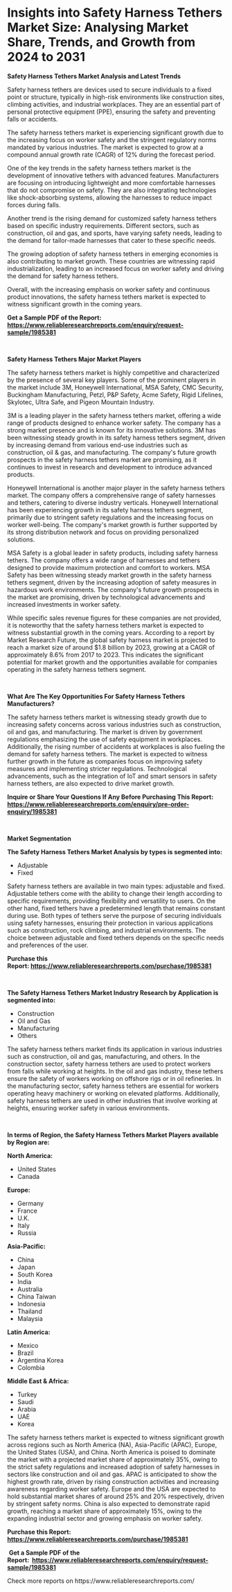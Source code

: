 <p><h1>Insights into Safety Harness Tethers Market Size: Analysing Market Share, Trends, and Growth from 2024 to 2031</h1></p><p><strong>Safety Harness Tethers Market Analysis and Latest Trends</strong></p>
<p><p>Safety harness tethers are devices used to secure individuals to a fixed point or structure, typically in high-risk environments like construction sites, climbing activities, and industrial workplaces. They are an essential part of personal protective equipment (PPE), ensuring the safety and preventing falls or accidents.</p><p>The safety harness tethers market is experiencing significant growth due to the increasing focus on worker safety and the stringent regulatory norms mandated by various industries. The market is expected to grow at a compound annual growth rate (CAGR) of 12% during the forecast period.</p><p>One of the key trends in the safety harness tethers market is the development of innovative tethers with advanced features. Manufacturers are focusing on introducing lightweight and more comfortable harnesses that do not compromise on safety. They are also integrating technologies like shock-absorbing systems, allowing the harnesses to reduce impact forces during falls.</p><p>Another trend is the rising demand for customized safety harness tethers based on specific industry requirements. Different sectors, such as construction, oil and gas, and sports, have varying safety needs, leading to the demand for tailor-made harnesses that cater to these specific needs.</p><p>The growing adoption of safety harness tethers in emerging economies is also contributing to market growth. These countries are witnessing rapid industrialization, leading to an increased focus on worker safety and driving the demand for safety harness tethers.</p><p>Overall, with the increasing emphasis on worker safety and continuous product innovations, the safety harness tethers market is expected to witness significant growth in the coming years.</p></p>
<p><strong>Get a Sample PDF of the Report:&nbsp; <a href="https://www.reliableresearchreports.com/enquiry/request-sample/1985381">https://www.reliableresearchreports.com/enquiry/request-sample/1985381</a></strong></p>
<p>&nbsp;</p>
<p><strong>Safety Harness Tethers Major Market Players</strong></p>
<p><p>The safety harness tethers market is highly competitive and characterized by the presence of several key players. Some of the prominent players in the market include 3M, Honeywell International, MSA Safety, CMC Security, Buckingham Manufacturing, Petzl, P&P Safety, Acme Safety, Rigid Lifelines, Skylotec, Ultra Safe, and Pigeon Mountain Industry.</p><p>3M is a leading player in the safety harness tethers market, offering a wide range of products designed to enhance worker safety. The company has a strong market presence and is known for its innovative solutions. 3M has been witnessing steady growth in its safety harness tethers segment, driven by increasing demand from various end-use industries such as construction, oil & gas, and manufacturing. The company's future growth prospects in the safety harness tethers market are promising, as it continues to invest in research and development to introduce advanced products.</p><p>Honeywell International is another major player in the safety harness tethers market. The company offers a comprehensive range of safety harnesses and tethers, catering to diverse industry verticals. Honeywell International has been experiencing growth in its safety harness tethers segment, primarily due to stringent safety regulations and the increasing focus on worker well-being. The company's market growth is further supported by its strong distribution network and focus on providing personalized solutions.</p><p>MSA Safety is a global leader in safety products, including safety harness tethers. The company offers a wide range of harnesses and tethers designed to provide maximum protection and comfort to workers. MSA Safety has been witnessing steady market growth in the safety harness tethers segment, driven by the increasing adoption of safety measures in hazardous work environments. The company's future growth prospects in the market are promising, driven by technological advancements and increased investments in worker safety.</p><p>While specific sales revenue figures for these companies are not provided, it is noteworthy that the safety harness tethers market is expected to witness substantial growth in the coming years. According to a report by Market Research Future, the global safety harness market is projected to reach a market size of around $1.8 billion by 2023, growing at a CAGR of approximately 8.6% from 2017 to 2023. This indicates the significant potential for market growth and the opportunities available for companies operating in the safety harness tethers segment.</p></p>
<p>&nbsp;</p>
<p><strong>What Are The Key Opportunities For Safety Harness Tethers Manufacturers?</strong></p>
<p><p>The safety harness tethers market is witnessing steady growth due to increasing safety concerns across various industries such as construction, oil and gas, and manufacturing. The market is driven by government regulations emphasizing the use of safety equipment in workplaces. Additionally, the rising number of accidents at workplaces is also fueling the demand for safety harness tethers. The market is expected to witness further growth in the future as companies focus on improving safety measures and implementing stricter regulations. Technological advancements, such as the integration of IoT and smart sensors in safety harness tethers, are also expected to drive market growth.</p></p>
<p><strong>Inquire or Share Your Questions If Any Before Purchasing This Report: <a href="https://www.reliableresearchreports.com/enquiry/pre-order-enquiry/1985381">https://www.reliableresearchreports.com/enquiry/pre-order-enquiry/1985381</a></strong></p>
<p>&nbsp;</p>
<p><strong>Market Segmentation</strong></p>
<p><strong>The Safety Harness Tethers Market Analysis by types is segmented into:</strong></p>
<p><ul><li>Adjustable</li><li>Fixed</li></ul></p>
<p><p>Safety harness tethers are available in two main types: adjustable and fixed. Adjustable tethers come with the ability to change their length according to specific requirements, providing flexibility and versatility to users. On the other hand, fixed tethers have a predetermined length that remains constant during use. Both types of tethers serve the purpose of securing individuals using safety harnesses, ensuring their protection in various applications such as construction, rock climbing, and industrial environments. The choice between adjustable and fixed tethers depends on the specific needs and preferences of the user.</p></p>
<p><strong>Purchase this Report:&nbsp;<a href="https://www.reliableresearchreports.com/purchase/1985381">https://www.reliableresearchreports.com/purchase/1985381</a></strong></p>
<p>&nbsp;</p>
<p><strong>The Safety Harness Tethers Market Industry Research by Application is segmented into:</strong></p>
<p><ul><li>Construction</li><li>Oil and Gas</li><li>Manufacturing</li><li>Others</li></ul></p>
<p><p>The safety harness tethers market finds its application in various industries such as construction, oil and gas, manufacturing, and others. In the construction sector, safety harness tethers are used to protect workers from falls while working at heights. In the oil and gas industry, these tethers ensure the safety of workers working on offshore rigs or in oil refineries. In the manufacturing sector, safety harness tethers are essential for workers operating heavy machinery or working on elevated platforms. Additionally, safety harness tethers are used in other industries that involve working at heights, ensuring worker safety in various environments.</p></p>
<p>&nbsp;</p>
<p><strong>In terms of Region, the Safety Harness Tethers Market Players available by Region are:</strong></p>
<p>
    <p> <strong> North America: </strong>
        <ul>
            <li>United States</li>
            <li>Canada</li>
        </ul>
        </p> 
    <p> <strong> Europe: </strong>
        <ul>
            <li>Germany</li>
            <li>France</li>
            <li>U.K.</li>
            <li>Italy</li>
            <li>Russia</li>
        </ul>
        </p> 
    <p> <strong> Asia-Pacific: </strong>
        <ul>
            <li>China</li>
            <li>Japan</li>
            <li>South Korea</li>
            <li>India</li>
            <li>Australia</li>
            <li>China Taiwan</li>
            <li>Indonesia</li>
            <li>Thailand</li>
            <li>Malaysia</li>
        </ul>
        </p> 
    <p> <strong> Latin America: </strong>
        <ul>
            <li>Mexico</li>
            <li>Brazil</li>
            <li>Argentina Korea</li>
            <li>Colombia</li>
        </ul>
        </p> 
    <p> <strong> Middle East & Africa: </strong>
        <ul>
            <li>Turkey</li>
            <li>Saudi</li>
            <li>Arabia</li>
            <li>UAE</li>
            <li>Korea</li>
        </ul>
    </p>
    </p>
<p><p>The safety harness tethers market is expected to witness significant growth across regions such as North America (NA), Asia-Pacific (APAC), Europe, the United States (USA), and China. North America is poised to dominate the market with a projected market share of approximately 35%, owing to the strict safety regulations and increased adoption of safety harnesses in sectors like construction and oil and gas. APAC is anticipated to show the highest growth rate, driven by rising construction activities and increasing awareness regarding worker safety. Europe and the USA are expected to hold substantial market shares of around 25% and 20% respectively, driven by stringent safety norms. China is also expected to demonstrate rapid growth, reaching a market share of approximately 15%, owing to the expanding industrial sector and growing emphasis on worker safety.</p></p>
<p><strong>Purchase this Report: <a href="https://www.reliableresearchreports.com/purchase/1985381">https://www.reliableresearchreports.com/purchase/1985381</a></strong></p>
<p>&nbsp;<strong>Get a Sample PDF of the Report:&nbsp;&nbsp;<a href="https://www.reliableresearchreports.com/enquiry/request-sample/1985381">https://www.reliableresearchreports.com/enquiry/request-sample/1985381</a></strong></p>
<p><strong></strong></p>
<p>Check more reports on https://www.reliableresearchreports.com/</p>